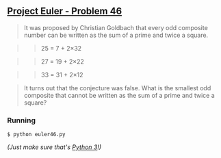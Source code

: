 ## [Project Euler - Problem 46](https://projecteuler.net/problem=46)


> It was proposed by Christian Goldbach that every odd composite number can be written as the sum of a prime and twice a square.

>>  25 = 7 + 2×32

>>  27 = 19 + 2×22

>>  33 = 31 + 2×12

> It turns out that the conjecture was false. What is the smallest odd composite that cannot be written as the sum of a prime and twice a square?


### Running

```
$ python euler46.py
```

*(Just make sure that's [Python 3](https://www.python.org/download/releases/3.0/)!)*
